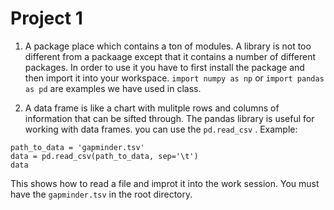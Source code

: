 # Project 1

1. A package place which contains a ton of modules. A library is not too different from a packaage except that it contains a number of different packages. In order to use it you have to first install the package and then import it into your workspace. ```import numpy as np``` or ```import pandas as pd``` are examples we have used in class. 

2. A data frame is like a chart with mulitple rows and columns of information that can be sifted through. The pandas library is useful for working with data frames. you can use the ```pd.read_csv``` . Example:
```
path_to_data = 'gapminder.tsv'
data = pd.read_csv(path_to_data, sep='\t')
data
```
   This shows how to read a file and improt it into the work session. You must have the ```gapminder.tsv``` in the root directory. 
